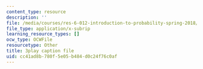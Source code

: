 ```yaml
---
content_type: resource
description: ''
file: /media/courses/res-6-012-introduction-to-probability-spring-2018/cc41ad8b780f5e05b484d0c24f76c0af_pdR9hV8mRWE.vtt
file_type: application/x-subrip
learning_resource_types: []
ocw_type: OCWFile
resourcetype: Other
title: 3play caption file
uid: cc41ad8b-780f-5e05-b484-d0c24f76c0af
---
```

